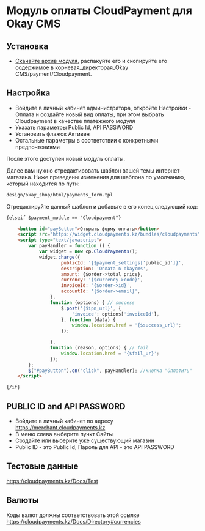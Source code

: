 # Модуль оплаты CloudPayment для Okay CMS

## Установка

  * [Скачайте архив модуля](https://github.com/KONAKONA666/ecloudpayment_okaycms/blob/master/Cloudpayment.zip), распакуйте его и скопируйте его содержимое в корневая_директорая_Okay CMS/payment/Cloudpayment.

## Настройка

  * Войдите в личный кабинет администратора, откройте Настройки - Оплата и создайте новый вид оплаты, при этом выбрать Cloudpayment в качестве платежного модуля
  * Указать параметры Public Id, API PASSWORD
  * Установить флажок Активен
  * Остальные параметры в соответствии с конкретными предпочтениями

После этого доступен новый модуль оплаты.

Далее вам нужно отредактировать шаблон вашей темы интернет-магазина. Ниже приведены изменения для шаблона по умолчанию, который находится по пути:

```bash
design/okay_shop/html/payments_form.tpl
```

Отредактируйте данный шаблон и добавьте в его конец следующий код:

```html
{elseif $payment_module == "Cloudpayment"}

    <button id="payButton">Открыть форму оплаты</button>
    <script src="https://widget.cloudpayments.kz/bundles/cloudpayments"></script>
    <script type="text/javascript">
        var payHandler = function () {
            var widget = new cp.CloudPayments();
            widget.charge({
                    publicId: '{$payment_settings['public_id']}',
                    description: 'Оплата в okaycms',
                    amount: {$order->total_price},
                    currency: '{$currency->code}',
                    invoiceId: '{$order->id}',
                    accountId: '{$order->email}',
                },
                function (options) { // success
                    $.post('{$ipn_url}', {
                        'invoice': options['invoiceId'],
                    }, function (data) {
                        window.location.href = '{$success_url}';
                    });

                },
                function (reason, options) { // fail
                    window.location.href = '{$fail_ur}';
                });
        };
        $("#payButton").on("click", payHandler); //кнопка "Оплатить"
    </script>

{/if}
```



## PUBLIC ID and API PASSWORD

  * Войдите в личный кабинет по адресу https://merchant.cloudpayments.kz
  * В меню слева выберите пункт Сайты
  * Создайте или выберите уже существующий магазин
  * Public ID - это Public Id, Пароль для API - это API PASSWORD


## Тестовые данные

https://cloudpayments.kz/Docs/Test 

## Валюты

Коды валют должны соответствовать этой ссылке https://cloudpayments.kz/Docs/Directory#currencies

